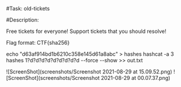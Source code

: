 #Task: old-tickets

#Description:

Free tickets for everyone! Support tickets that you should resolve!

Flag format: CTF{sha256}


<!-- Our first bug was: d63af914bd1b6210c358e145d61a8abc. Please fix now! -->

echo "d63af914bd1b6210c358e145d61a8abc" > hashes
hashcat -a 3 hashes 1?d?d?d?d?d?d?d?d?d --force --show >> out.txt


![ScreenShot](screenshots/Screenshot 2021-08-29 at 15.09.52.png)
![ScreenShot](screenshots/Screenshot 2021-08-29 at 00.07.37.png)

